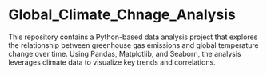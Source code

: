 # Global_Climate_Chnage_Analysis
This repository contains a Python-based data analysis project that explores the relationship between greenhouse gas emissions and global temperature change over time. Using Pandas, Matplotlib, and Seaborn, the analysis leverages climate data to visualize key trends and correlations.
